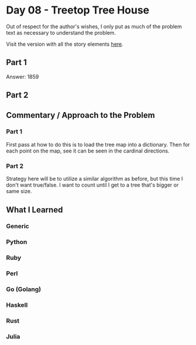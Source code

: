 # Day 08 -  Treetop Tree House

Out of respect for the author's wishes, I only put as much of the problem text as necessary to understand the problem.

Visit the version with all the story elements [here](https://adventofcode.com/2022/day/8).

## Part 1
Answer: 1859
## Part 2

## Commentary / Approach to the Problem
### Part 1
First pass at how to do this is to load the tree map into a dictionary. Then for each point on the map, see it can be seen in the cardinal directions.
### Part 2
Strategy here will be to utilize a similar algorithm as before, but this time I don't want true/false. I want to count until I get to a tree that's bigger or same size.
## What I Learned

### Generic

### Python

### Ruby

### Perl

### Go (Golang)

### Haskell

### Rust

### Julia
    